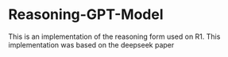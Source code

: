 # Reasoning-GPT-Model
This is an implementation of the reasoning form used on R1. This implementation was based on the deepseek paper
